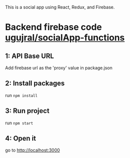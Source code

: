 This is a social app using React, Redux, and Firebase.

# Backend firebase code [ugujral/socialApp-functions](https://github.com/ugujral/socialApp-functions)

## 1: API Base URL

Add firebase url as the 'proxy' value in package.json

## 2: Install packages

run `npm install`

## 3: Run project

run `npm start`

## 4: Open it

go to [http://localhost:3000](http://localhost:3000)
